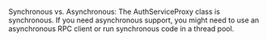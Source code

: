 Synchronous vs. Asynchronous: The AuthServiceProxy class is synchronous. If you need asynchronous support, you might need to use an asynchronous RPC client or run synchronous code in a thread pool.



